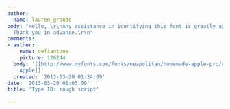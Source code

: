 ```yaml
---
author:
  name: lauren_grande
body: "Hello, \r\nAny assistance in identifying this font is greatly appreciated.
  Thank you in advance.\r\n"
comments:
- author:
    name: defiantone
    picture: 126244
  body: '[[http://www.myfonts.com/fonts/neapolitan/homemade-apple-pro/regular/|Homemade
    Apple]]'
  created: '2013-03-20 01:24:09'
date: '2013-03-20 01:03:09'
title: 'Type ID: rough script'

---
```

